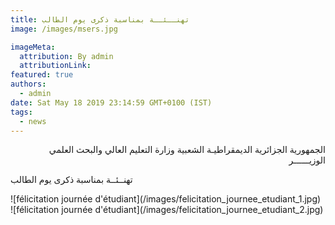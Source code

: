 ```yaml
---
title: تهنــئــة بمناسبة ذكرى يوم الطالب
image: /images/msers.jpg

imageMeta:
  attribution: By admin
  attributionLink:
featured: true
authors:
  - admin
date: Sat May 18 2019 23:14:59 GMT+0100 (IST)
tags:
  - news
---
```

<meta property="og:title" content="تهنــئــة بمناسبة ذكرى يوم الطالب">

  <p dir="rtl" lang="ar">
  الجمهورية الجزائرية الديمقراطيـة الشعبية
  وزارة التعليم العالي والبحث العلمي
  الوزيــــــر

  تهنــئــة
  بمناسبة ذكرى يوم الطالب
  </p>
  ![félicitation journée d'étudiant](/images/felicitation_journee_etudiant_1.jpg)
  ![félicitation journée d'étudiant](/images/felicitation_journee_etudiant_2.jpg)

  </body>
</html>

